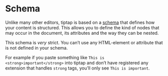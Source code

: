 # Schema

Unlike many other editors, tiptap is based on a [schema](https://prosemirror.net/docs/guide/#schema) that defines how your content is structured. This allows you to define the kind of nodes that may occur in the document, its attributes and the way they can be nested.

This schema is *very* strict. You can’t use any HTML-element or attribute that is not defined in your schema.

For example if you paste something like `This is <strong>important</strong>` into tiptap and don’t have registered any extension that handles `strong` tags, you’ll only see `This is important`.


